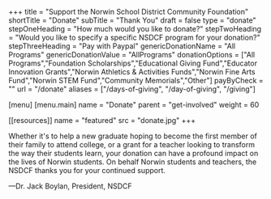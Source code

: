 +++
title               = "Support the Norwin School District Community Foundation"
shortTitle          = "Donate"
subTitle            = "Thank You"
draft               = false
type                = "donate"
stepOneHeading      = "How much would you like to donate?"
stepTwoHeading      = "Would you like to specify a specific NSDCF program for your donation?"
stepThreeHeading    = "Pay with Paypal"
genericDonationName = "All Programs"
genericDonationValue = "AllPrograms"
donationOptions = ["All Programs","Foundation Scholarships","Educational Giving Fund","Educator Innovation Grants","Norwin Athletics & Activities Funds","Norwin Fine Arts Fund","Norwin STEM Fund","Community Memorials","Other"]
payByCheck          = ""
url = "/donate"
aliases = ["/days-of-giving", "/day-of-giving", "/giving"]

[menu]
  [menu.main]
    name = "Donate"
    parent = "get-involved"
    weight = 60
    
[[resources]]
  name = "featured"
  src  = "donate.jpg"
+++

Whether it's to help a new graduate hoping to become the first member of their family to attend college, or a grant for a teacher looking to transform the way their students learn, your donation can have a profound impact on the lives of Norwin students. On behalf Norwin students and teachers, the NSDCF thanks you for your continued support.

&mdash;Dr. Jack Boylan, President, NSDCF
